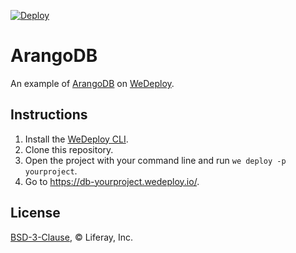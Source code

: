 [![Deploy](https://cdn.wedeploy.com/images/deploy.svg)](https://console.wedeploy.com/deploy?repo=https://github.com/wedeploy-examples/arangodb-example)

# ArangoDB

An example of [ArangoDB](https://www.arangodb.com/) on [WeDeploy](https://wedeploy.com/).

## Instructions

1. Install the [WeDeploy CLI](https://wedeploy.com/docs/intro/using-the-command-line/).
2. Clone this repository.
3. Open the project with your command line and run `we deploy -p yourproject`.
4. Go to https://db-yourproject.wedeploy.io/.

## License

[BSD-3-Clause](./LICENSE.md), © Liferay, Inc.
